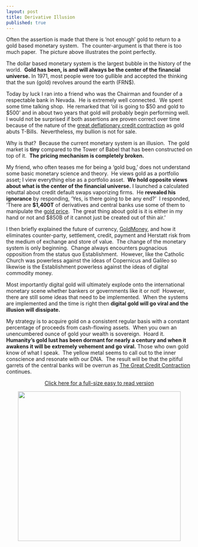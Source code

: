 ```yaml
---
layout: post
title: Derivative Illusion
published: true
---
```

<p><span>Often the assertion is made that there is ‘not enough’ gold to return to a gold based monetary system.  The counter-argument is that there is too much paper.  The picture above illustrates the point perfectly.</span></p>
<p><span>The dollar based monetary system is the largest bubble in the history of the world.  <strong>Gold has been, is and will always be the center of the financial universe.</strong> In 1971, most people were too gullible and accepted the thinking that the sun (gold) revolves around the earth (FRN$).</span></p>
<p><span>Today by luck I ran into a friend who was the Chairman and founder of a respectable bank in Nevada.  He is extremely well connected.  We spent some time talking shop.  He remarked that ‘oil is going to $50 and gold to $500’ and in about two years that gold will probably begin performing well.  I would not be surprised if both assertions are proven correct over time because of the nature of the <a href="http://www.creditcontraction.com" target="_blank">great deflationary credit contraction</a> as gold abuts T-Bills.  Nevertheless, my bullion is not for sale.</span></p>
<p><span>Why is that?  Because the current monetary system is an illusion.  The gold market is <strong>tiny</strong> compared to the Tower of Babel that has been constructed on top of it.  <strong>The pricing mechanism is completely broken.</strong></span></p>
<p><span>My friend, who often teases me for being a ‘gold bug,’ does not understand some basic monetary science and theory.  He views gold as a portfolio asset; I view everything else as a portfolio asset.  <strong>We hold opposite views about what is the center of the financial universe.</strong> I launched a calculated rebuttal about credit default swaps vaporizing firms.  He <strong>revealed his ignorance</strong> by responding, ‘Yes, is there going to be any end?’  I responded, ‘There are <strong>$1,400T</strong> of derivatives and central banks use some of them to manipulate the <a href="http://www.runtogold.com/2008/10/the-gold-price/">gold price</a>.  The great thing about gold is it is either in my hand or not and $850B of it cannot just be created out of thin air.’</span></p>
<p><span>I then briefly explained the future of currency, <a href="http://www.runtogold.com/goldmoney/">GoldMoney</a>, and how it eliminates counter-party, settlement, credit, payment and Herstatt risk from the medium of exchange and store of value.  The change of the monetary system is only beginning.  Change always encounters pugnacious opposition from the status quo Establishment.  However, like the Catholic Church was powerless against the ideas of Copernicus and Galileo so likewise is the Establishment powerless against the ideas of digital commodity money.</span></p>
<p><span>Most importantly digital gold will ultimately explode onto the international monetary scene whether bankers or governments like it or not!  However, there are still some ideas that need to be implemented.  When the systems are implemented and the time is right then <strong>digital gold will go viral and the illusion will dissipate.</strong></span></p>
<p><span>My strategy is to acquire gold on a consistent regular basis with a constant percentage of proceeds from cash-flowing assets.  When you own an unencumbered ounce of gold your wealth is sovereign.  Hoard it.  <strong>Humanity’s gold lust has been dormant for nearly a century and when it awakens it will be extremely vehement and go viral.</strong> Those who own gold know of what I speak.  The yellow metal seems to call out to the inner conscience and resonate with our DNA.  The result will be that the pitiful garrets of the central banks will be overrun as <a href="http://www.creditcontraction.com" target="_blank">The Great Credit Contraction</a> continues.</span></p>
<p style="text-align: center;"><span><a title="great credit contraction liquidity pyramid" href="http://www.creditcontraction.com/images/affiliate/Great-Credit-Contraction-Liquidity-Pyramid-Large.jpg" target="_blank">Click here for a full-size easy to read version</a></span></p>
<p style="text-align: center;"><span><a title="great credit contraction liquidity pyramid" href="http://www.creditcontraction.com" target="_blank"><img class="aligncenter" title="Great Credit Contraction Liquidity Pyramid" src="{{ site.baseurl }}/images/Liquidity-Pyramid.jpg" alt="" width="440" height="404" /></a><br />
</span></p>
